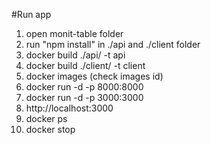 #Run app
1. open monit-table folder
2. run "npm install" in ./api and ./client folder
3. docker build ./api/ -t api
4. docker build ./client/ -t client
5. docker images (check images id)
6. docker run -d -p 8000:8000 <api image id>
7. docker run -d -p 3000:3000 <client image id>
8. http://localhost:3000
9. docker ps
10. docker stop <container id or name>